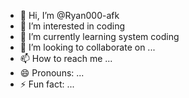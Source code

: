 - 👋 Hi, I’m @Ryan000-afk
- 👀 I’m interested in coding
- 🌱 I’m currently learning system coding
- 💞️ I’m looking to collaborate on ...
- 📫 How to reach me ...
- 😄 Pronouns: ...
- ⚡ Fun fact: ...

<!---
Ryan000-afk/Ryan000-afk is a ✨ special ✨ repository because its `README.md` (this file) appears on your GitHub profile.
You can click the Preview link to take a look at your changes.
--->

